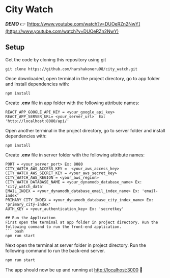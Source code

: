 # City Watch
***DEMO*** 👉  [https://www.youtube.com/watch?v=DUOeRZn2NwY](https://www.youtube.com/watch?v=DUOeRZn2NwY)

## Setup
Get the code by cloning this repository using git
```
git clone https://github.com/harshakoneru98/city_watch.git
```
Once downloaded, open terminal in the project directory, go to app folder and install dependencies with:
```
npm install
```
Create **.env** file in app folder with the following attribute names:
```
REACT_APP_GOOGLE_API_KEY = <your_google_api_key>
REACT_APP_SERVER_URL= <your_server_url>  Ex: 'http://localhost:8080/api/'
```

Open another terminal in the project directory, go to server folder and install dependencies with:
```
npm install
```
Create **.env** file in server folder with the following attribute names:
```
PORT = <your_server_port> Ex: 8080
CITY_WATCH_AWS_ACCESS_KEY =  <your_aws_access_key>
CITY_WATCH_AWS_SECRET_KEY = <your_aws_secret_key>
CITY_WATCH_AWS_REGION = <your_aws_region>
CITY_WATCH_DATABASE_NAME = <your_dynamodb_database_name> Ex: 'city_watch_data'
EMAIL_INDEX = <your_dynamodb_database_email_index_name> Ex: 'email-index'
PRIMARY_CITY_INDEX = <your_dynamodb_database_city_index_name> Ex: 'primary_city-index'
AUTH_KEY = <your_authentication_key> Ex: 'secretkey'

## Run the Application
First open the terminal at app folder in project directory. Run the following command to run the front-end application.
``` bash
npm run start
```
Next open the terminal at server folder in project directory. Run the following command to run the back-end server.
``` bash
npm run start
```
The app should now be up and running at [http://localhost:3000](http://localhost:3000/)  🚀
